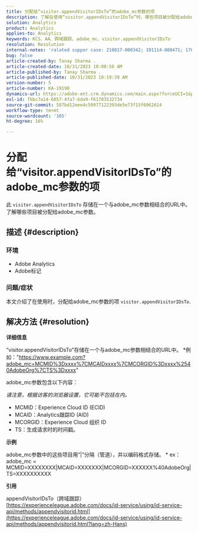 ```yaml
---
title: 分配给“visitor.appendVisitorIDsTo”的adobe_mc参数的项
description: 了解在使用“visitor.appendVisitorIDsTo”时，哪些项目被分配给adobe_mc参数。
solution: Analytics
product: Analytics
applies-to: Analytics
keywords: KCS、AA、跨域跟踪、adobe_mc、visitor.appendVisitorIDsTo
resolution: Resolution
internal-notes: 'ralated suppor case: 210817-000342; 191114-000471; 170123-000011; 220408-000014'
bug: false
article-created-by: Tanay Sharma .
article-created-date: 10/31/2023 10:08:56 AM
article-published-by: Tanay Sharma .
article-published-date: 10/31/2023 10:19:39 AM
version-number: 5
article-number: KA-19190
dynamics-url: https://adobe-ent.crm.dynamics.com/main.aspx?forceUCI=1&pagetype=entityrecord&etn=knowledgearticle&id=34b58e7a-d577-ee11-8179-6045bd006149
exl-id: fbbc7a14-6057-4fa7-bda9-f61703532734
source-git-commit: 587bd12eee4c59977122393de5e73f15f6062614
workflow-type: tm+mt
source-wordcount: '165'
ht-degree: 16%

---
```


# 分配给“visitor.appendVisitorIDsTo”的adobe_mc参数的项


此 `visitor.appendVisitorIDsTo` 存储在一个与adobe_mc参数相结合的URL中。 了解哪些项目被分配给adobe_mc参数。

## 描述 {#description}


### 环境

- Adobe Analytics
- Adobe标记


### 问题/症状

本文介绍了在使用时，分配给adobe_mc参数的项 `visitor.appendVisitorIDsTo`.


## 解决方法 {#resolution}


<b>详细信息</b>

“visitor.appendVisitorIDsTo”存储在一个与adobe_mc参数相结合的URL中。
\*例如：&quot;https://www.example.com?adobe_mc=MCMID%3Dxxxx%7CMCAIDxxxx%7CMCORGID%3Dxxxx%2540AdobeOrg%7CTS%3Dxxxx&quot;

adobe_mc参数包含以下内容：

*请注意，根据访客的浏览器设置，它可能不包括在内。*

- MCMID：Experience Cloud ID (ECID)
- MCAID：Analytics跟踪ID (AID)
- MCORGID：Experience Cloud 组织 ID
- TS：生成请求时的时间戳。


<b>示例</b>

adobe_mc参数中的这些项目用“|”分隔（管道），并以编码格式存储。
\* ex： adobe_mc = MCMID=XXXXXXXX|MCAID=XXXXXXX|MCORGID=XXXXXX%40AdobeOrg|TS=XXXXXXXXXX

<b>引用</b>

appendVisitorIDsTo（跨域跟踪）
[https://experienceleague.adobe.com/docs/id-service/using/id-service-api/methods/appendvisitorid.html](https://experienceleague.adobe.com/docs/id-service/using/id-service-api/methods/appendvisitorid.html?lang=zh-Hans)
